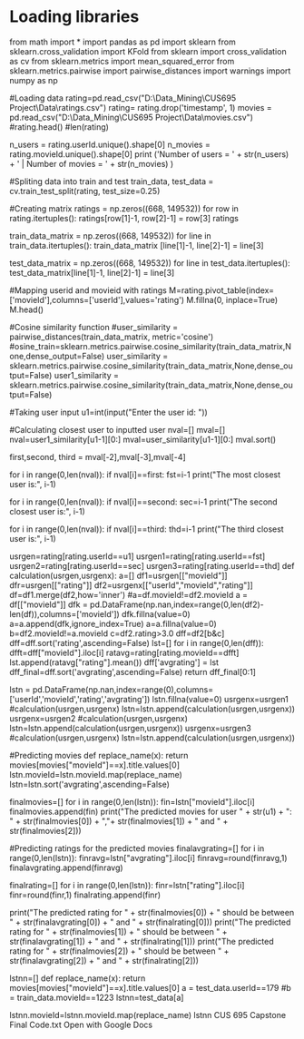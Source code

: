# Loading libraries
from math import *
import pandas as pd
import sklearn
from sklearn.cross_validation import KFold
from sklearn import cross_validation as cv
from sklearn.metrics import mean_squared_error
from sklearn.metrics.pairwise import pairwise_distances
import warnings
import numpy as np


#Loading data
rating=pd.read_csv("D:\\Data_Mining\\CUS695 Project\\Data\\ratings.csv")
rating= rating.drop('timestamp', 1)
movies = pd.read_csv("D:\\Data_Mining\\CUS695 Project\\Data\\movies.csv")
#rating.head()
#len(rating)

n_users = rating.userId.unique().shape[0]
n_movies = rating.movieId.unique().shape[0]
print ('Number of users = ' + str(n_users) + ' | Number of movies = ' + str(n_movies) )

#Spliting data into train and test
train_data, test_data = cv.train_test_split(rating, test_size=0.25)

#Creating matrix
ratings = np.zeros((668, 149532))
for row in rating.itertuples():
    ratings[row[1]-1, row[2]-1] = row[3]
ratings

train_data_matrix  = np.zeros((668, 149532))
for line in train_data.itertuples():
    train_data_matrix [line[1]-1, line[2]-1] = line[3]
    
test_data_matrix = np.zeros((668, 149532))
for line in test_data.itertuples():
    test_data_matrix[line[1]-1, line[2]-1] = line[3]

#Mapping userid and movieid with ratings
M=rating.pivot_table(index=['movieId'],columns=['userId'],values='rating')
M.fillna(0, inplace=True)
M.head()


#Cosine similarity function
#user_similarity = pairwise_distances(train_data_matrix, metric='cosine')
#osine_train=sklearn.metrics.pairwise.cosine_similarity(train_data_matrix,None,dense_output=False)
user_similarity = sklearn.metrics.pairwise.cosine_similarity(train_data_matrix,None,dense_output=False)
user1_similarity = sklearn.metrics.pairwise.cosine_similarity(train_data_matrix,None,dense_output=False)


#Taking user input
u1=int(input("Enter the user id: "))

#Calculating closest user to inputted user
nval=[]
mval=[]
nval=user1_similarity[u1-1][0:]
mval=user_similarity[u1-1][0:]
mval.sort()

first,second, third = mval[-2],mval[-3],mval[-4]

for i in range(0,len(nval)):
    if nval[i]==first:
        fst=i-1
        print("The most closest user is:", i-1)
        
for i in range(0,len(nval)):
    if nval[i]==second:
        sec=i-1
        print("The second closest user is:", i-1)
        
for i in range(0,len(nval)):
    if nval[i]==third:
        thd=i-1
        print("The third closest user is:", i-1)


usrgen=rating[rating.userId==u1]
usrgen1=rating[rating.userId==fst]
usrgen2=rating[rating.userId==sec]
usrgen3=rating[rating.userId==thd]
def calculation(usrgen,usrgenx):
    a=[]
    df1=usrgen[["movieId"]]
    dfr=usrgen[["rating"]]
    df2=usrgenx[["userId","movieId","rating"]]
    df=df1.merge(df2,how='inner')
    #a=df.movieId!=df2.movieId
    a = df[["movieId"]]
    dfk = pd.DataFrame(np.nan,index=range(0,len(df2)-len(df)),columns=['movieId'])
    dfk.fillna(value=0)
    a=a.append(dfk,ignore_index=True)
    a=a.fillna(value=0)
    b=df2.movieId!=a.movieId
    c=df2.rating>3.0
    dff=df2[b&c]
    dff=dff.sort('rating',ascending=False)
    lst=[]
    for i in range(0,len(dff)):
        dfft=dff["movieId"].iloc[i]
        ratavg=rating[rating.movieId==dfft]
        lst.append(ratavg["rating"].mean())
    dff['avgrating'] = lst
    dff_final=dff.sort('avgrating',ascending=False)
    return dff_final[0:1]

lstn = pd.DataFrame(np.nan,index=range(0),columns=['userId','movieId','rating','avgrating'])
lstn.fillna(value=0)
usrgenx=usrgen1
#calculation(usrgen,usrgenx)
lstn=lstn.append(calculation(usrgen,usrgenx))
usrgenx=usrgen2
#calculation(usrgen,usrgenx)
lstn=lstn.append(calculation(usrgen,usrgenx))
usrgenx=usrgen3
#calculation(usrgen,usrgenx)
lstn=lstn.append(calculation(usrgen,usrgenx))

#Predicting movies
def replace_name(x):
    return movies[movies["movieId"]==x].title.values[0]
lstn.movieId=lstn.movieId.map(replace_name)
lstn=lstn.sort('avgrating',ascending=False)

finalmovies=[]
for i in range(0,len(lstn)):
    fin=lstn["movieId"].iloc[i]
    finalmovies.append(fin)
print("The predicted movies for user " + str(u1) + ": " + str(finalmovies[0]) + 
      ","+ str(finalmovies[1]) + " and " + str(finalmovies[2]))


#Predicting ratings for the predicted movies
finalavgrating=[]
for i in range(0,len(lstn)):
    finravg=lstn["avgrating"].iloc[i]
    finravg=round(finravg,1)
    finalavgrating.append(finravg)


finalrating=[]
for i in range(0,len(lstn)):
    finr=lstn["rating"].iloc[i]
    finr=round(finr,1)
    finalrating.append(finr)


print("The predicted rating for " +  str(finalmovies[0]) + " should be between " + str(finalavgrating[0]) 
      + " and " + str(finalrating[0]))
print("The predicted rating for " +  str(finalmovies[1]) + " should be between " + str(finalavgrating[1]) 
      + " and " + str(finalrating[1]))
print("The predicted rating for " +  str(finalmovies[2]) + " should be between " + str(finalavgrating[2]) 
      + " and " + str(finalrating[2]))


lstnn=[]
def replace_name(x):
    return movies[movies["movieId"]==x].title.values[0]
a = test_data.userId==179
#b = train_data.movieId==1223
lstnn=test_data[a]

lstnn.movieId=lstnn.movieId.map(replace_name)
lstnn
CUS 695 Capstone Final Code.txt
Open with Google Docs
